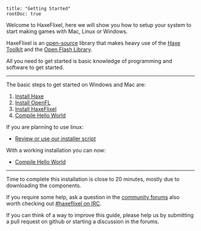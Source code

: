 ```
title: "Getting Started"
rootDoc: true
```

Welcome to HaxeFlixel, here we will show you how to setup your system to start making games with Mac, Linux or Windows.

HaxeFlixel is an [open-source](http://en.wikipedia.org/wiki/Open-source_software) library that makes heavy use of the [Haxe Toolkit](http://haxe.org) and the [Open Flash Library](http://openfl.org). 

All you need to get started is basic knowledge of programming and software to get started.

----

The basic steps to get started on Windows and Mac are:

1. [Install Haxe](/documentation/install-haxe)
2. [Install OpenFL](/documentation/install-openfl)
3. [Install HaxeFlixel](/documentation/install-haxeflixel)
4. [Compile Hello World](/documentation/hello-world-command-line)

If you are planning to use linux:

- [Review or use our installer script]()

With a working installation you can now:

- [Compile Hello World](/documentation/compile-hello-world)

----

Time to complete this installation is close to 20 minutes, mostly due to downloading the components.

If you require some help, ask a question in the [community forums](http://www.forum.haxeflixel.com) also worth checking out [#haxeflixel on IRC](irc://chat.freenode.net/#haxeflixel).

If you can think of a way to improve this guide, please help us by submitting a pull request on github or starting a discussion in the forums.